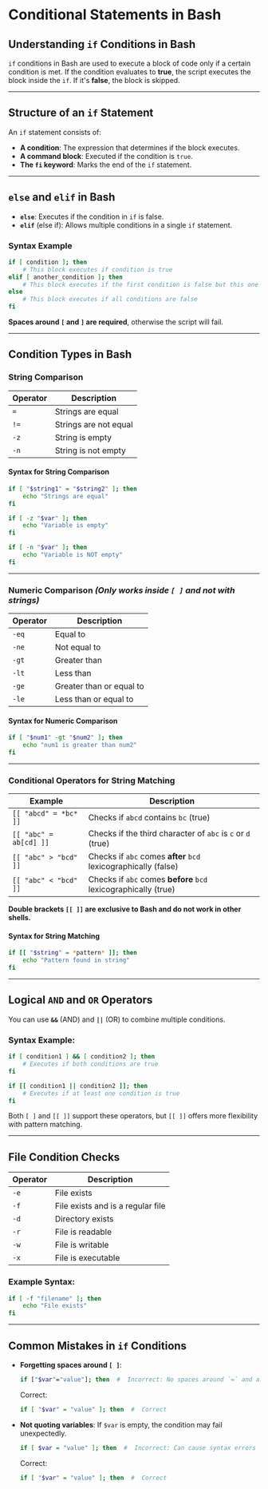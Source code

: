 # **Conditional Statements in Bash**

## **Understanding `if` Conditions in Bash**

`if` conditions in Bash are used to execute a block of code only if a certain condition is met. If the condition evaluates to **true**, the script executes the block inside the `if`. If it's **false**, the block is skipped.

---

## **Structure of an `if` Statement**

An `if` statement consists of:

- **A condition**: The expression that determines if the block executes.
- **A command block**: Executed if the condition is `true`.
- **The `fi` keyword**: Marks the end of the `if` statement.

---

## **`else` and `elif` in Bash**

- **`else`**: Executes if the condition in `if` is false.
- **`elif`** (else if): Allows multiple conditions in a single `if` statement.

### **Syntax Example**

```bash
if [ condition ]; then
    # This block executes if condition is true
elif [ another_condition ]; then
    # This block executes if the first condition is false but this one is true
else
    # This block executes if all conditions are false
fi
```

**Spaces around `[` and `]` are required**, otherwise the script will fail.

---

## **Condition Types in Bash**

### **String Comparison**

| Operator | Description           |
| -------- | --------------------- |
| `=`      | Strings are equal     |
| `!=`     | Strings are not equal |
| `-z`     | String is empty       |
| `-n`     | String is not empty   |

#### **Syntax for String Comparison**

```bash
if [ "$string1" = "$string2" ]; then
    echo "Strings are equal"
fi

if [ -z "$var" ]; then
    echo "Variable is empty"
fi

if [ -n "$var" ]; then
    echo "Variable is NOT empty"
fi
```

---

### **Numeric Comparison** *(Only works inside `[ ]` and not with strings)*

| Operator | Description              |
| -------- | ------------------------ |
| `-eq`    | Equal to                 |
| `-ne`    | Not equal to             |
| `-gt`    | Greater than             |
| `-lt`    | Less than                |
| `-ge`    | Greater than or equal to |
| `-le`    | Less than or equal to    |

#### **Syntax for Numeric Comparison**

```bash
if [ "$num1" -gt "$num2" ]; then
    echo "num1 is greater than num2"
fi
```

---

### **Conditional Operators for String Matching**

| Example                | Description                                                     |
| ---------------------- | --------------------------------------------------------------- |
| `[[ "abcd" = *bc* ]]`  | Checks if `abcd` contains `bc` (true)                           |
| `[[ "abc" = ab[cd] ]]` | Checks if the third character of `abc` is `c` or `d` (true)     |
| `[[ "abc" > "bcd" ]]`  | Checks if `abc` comes **after** `bcd` lexicographically (false) |
| `[[ "abc" < "bcd" ]]`  | Checks if `abc` comes **before** `bcd` lexicographically (true) |

**Double brackets `[[ ]]` are exclusive to Bash and do not work in other shells.**

#### **Syntax for String Matching**

```bash
if [[ "$string" = *pattern* ]]; then
    echo "Pattern found in string"
fi
```

---

## **Logical `AND` and `OR` Operators**

You can use **`&&`** (AND) and **`||`** (OR) to combine multiple conditions.

### **Syntax Example:**

```bash
if [ condition1 ] && [ condition2 ]; then
    # Executes if both conditions are true
fi
```

```bash
if [[ condition1 || condition2 ]]; then
    # Executes if at least one condition is true
fi
```

Both `[ ]` and `[[ ]]` support these operators, but `[[ ]]` offers more flexibility with pattern matching.

---

## **File Condition Checks**

| Operator | Description                       |
| -------- | --------------------------------- |
| `-e`     | File exists                       |
| `-f`     | File exists and is a regular file |
| `-d`     | Directory exists                  |
| `-r`     | File is readable                  |
| `-w`     | File is writable                  |
| `-x`     | File is executable                |

### **Example Syntax:**

```bash
if [ -f "filename" ]; then
    echo "File exists"
fi
```

---

## **Common Mistakes in `if` Conditions**

- **Forgetting spaces around `[ ]`**:
  ```bash
  if ["$var"="value"]; then  #  Incorrect: No spaces around `=` and after `[` `]`
  ```
  Correct:
  ```bash
  if [ "$var" = "value" ]; then  #  Correct
  ```

- **Not quoting variables**: If `$var` is empty, the condition may fail unexpectedly.
  ```bash
  if [ $var = "value" ]; then  #  Incorrect: Can cause syntax errors if $var is empty
  ```
  Correct:
  ```bash
  if [ "$var" = "value" ]; then  #  Correct
  ```
